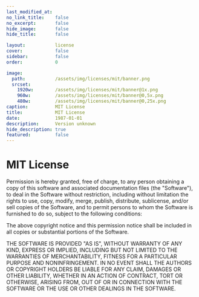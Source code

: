 ```yaml
---
last_modified_at: 
no_link_title:    false 
no_excerpt:       false 
hide_image:       false
hide_title:       false

layout:           license
cover:            false
sidebar:          false
order:            0

image:
  path:           /assets/img/licenses/mit/banner.png
  srcset:
    1920w:        /assets/img/licenses/mit/banner@1x.png
    960w:         /assets/img/licenses/mit/banner@0,5x.png
    480w:         /assets/img/licenses/mit/banner@0,25x.png
caption:          MIT License
title:            MIT License
date:             1987-01-01
description:      Version unknown
hide_description: true
featured:         false
---
```


# MIT License

Permission is hereby granted, free of charge, to any person obtaining a copy
of this software and associated documentation files (the "Software"), to deal
in the Software without restriction, including without limitation the rights
to use, copy, modify, merge, publish, distribute, sublicense, and/or sell
copies of the Software, and to permit persons to whom the Software is
furnished to do so, subject to the following conditions:

The above copyright notice and this permission notice shall be included in all
copies or substantial portions of the Software.

THE SOFTWARE IS PROVIDED "AS IS", WITHOUT WARRANTY OF ANY KIND, EXPRESS OR
IMPLIED, INCLUDING BUT NOT LIMITED TO THE WARRANTIES OF MERCHANTABILITY,
FITNESS FOR A PARTICULAR PURPOSE AND NONINFRINGEMENT. IN NO EVENT SHALL THE
AUTHORS OR COPYRIGHT HOLDERS BE LIABLE FOR ANY CLAIM, DAMAGES OR OTHER
LIABILITY, WHETHER IN AN ACTION OF CONTRACT, TORT OR OTHERWISE, ARISING FROM,
OUT OF OR IN CONNECTION WITH THE SOFTWARE OR THE USE OR OTHER DEALINGS IN THE
SOFTWARE.
